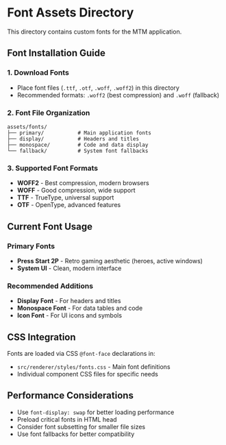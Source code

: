 # Font Assets Directory

This directory contains custom fonts for the MTM application.

## Font Installation Guide

### 1. Download Fonts
- Place font files (`.ttf`, `.otf`, `.woff`, `.woff2`) in this directory
- Recommended formats: `.woff2` (best compression) and `.woff` (fallback)

### 2. Font File Organization
```
assets/fonts/
├── primary/           # Main application fonts
├── display/           # Headers and titles
├── monospace/         # Code and data display
└── fallback/          # System font fallbacks
```

### 3. Supported Font Formats
- **WOFF2** - Best compression, modern browsers
- **WOFF** - Good compression, wide support
- **TTF** - TrueType, universal support
- **OTF** - OpenType, advanced features

## Current Font Usage

### Primary Fonts
- **Press Start 2P** - Retro gaming aesthetic (heroes, active windows)
- **System UI** - Clean, modern interface

### Recommended Additions
- **Display Font** - For headers and titles
- **Monospace Font** - For data tables and code
- **Icon Font** - For UI icons and symbols

## CSS Integration

Fonts are loaded via CSS `@font-face` declarations in:
- `src/renderer/styles/fonts.css` - Main font definitions
- Individual component CSS files for specific needs

## Performance Considerations

- Use `font-display: swap` for better loading performance
- Preload critical fonts in HTML head
- Consider font subsetting for smaller file sizes
- Use font fallbacks for better compatibility

